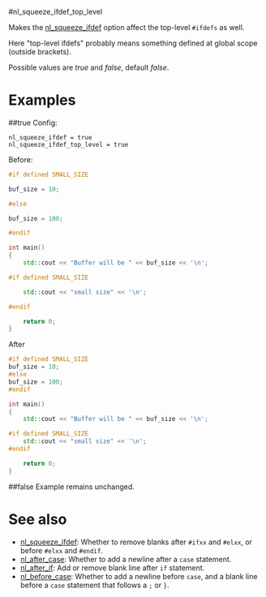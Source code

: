 #nl_squeeze_ifdef_top_level

Makes the [nl_squeeze_ifdef](nl_squeeze_ifdef.md) option affect the top-level `#ifdefs` as well.

Here "top-level ifdefs" probably means something defined at global scope (outside brackets).

Possible values are _true_ and _false_, default _false_.

# Examples

##true
Config:
```
nl_squeeze_ifdef = true
nl_squeeze_ifdef_top_level = true
```

Before:
```cpp
#if defined SMALL_SIZE

buf_size = 10;

#else

buf_size = 100;

#endif

int main()
{
	std::cout << "Buffer will be " << buf_size << '\n';

#if defined SMALL_SIZE

	std::cout << "small size" << '\n';

#endif

	return 0;
}
```

After
```cpp
#if defined SMALL_SIZE
buf_size = 10;
#else
buf_size = 100;
#endif

int main()
{
	std::cout << "Buffer will be " << buf_size << '\n';

#if defined SMALL_SIZE
	std::cout << "small size" << '\n';
#endif

	return 0;
}
```

##false
Example remains unchanged.

# See also
* [nl_squeeze_ifdef](nl_squeeze_ifdef.md): Whether to remove blanks after `#ifxx` and `#elxx`, or before `#elxx` and `#endif`.
* [nl_after_case](nl_after_case.md): Whether to add a newline after a `case` statement.
* [nl_after_if](nl_after_if.md): Add or remove blank line after `if` statement.
* [nl_before_case](nl_before_case.md): Whether to add a newline before `case`, and a blank line before a `case` statement that follows a `;` or `}`.
